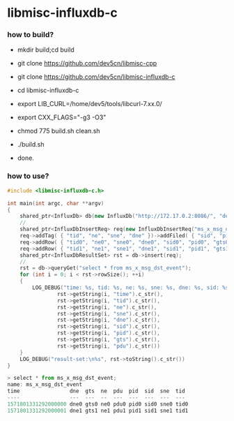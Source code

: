 # libmisc-influxdb-c

### how to build?

* mkdir build;cd build

* git clone https://github.com/dev5cn/libmisc-cpp

* git clone https://github.com/dev5cn/libmisc-influxdb-c

* cd libmisc-influxdb-c

* export LIB_CURL=/home/dev5/tools/libcurl-7.xx.0/

* export CXX_FLAGS="-g3 -O3"

* chmod 775 build.sh clean.sh

* ./build.sh

* done.


### how to use?

```cpp
#include <libmisc-influxdb-c.h>

int main(int argc, char **argv)
{
	shared_ptr<InfluxDb> db(new InfluxDb("http://172.17.0.2:8086/", "dev5", "39e21400e8604b260b441ac5fb6c563b", "x-msg-im-core-db"));
	//
	shared_ptr<InfluxDbInsertReq> req(new InfluxDbInsertReq("ms_x_msg_dst_event"));
	req->addTag( { "tid", "ne", "sne", "dne" })->addFiled( { "sid", "pid", "gts", "pdu" }); /* add tag & fields. */
	req->addRow( { "tid0", "ne0", "sne0", "dne0", "sid0", "pid0", "gts0", "pdu0" })->addTime(DateMisc::nowGmt0() * 1000 * 1000L /* nano second. */);
	req->addRow( { "tid1", "ne1", "sne1", "dne1", "sid1", "pid1", "gts1", "pdu1" })->addTime(DateMisc::nowGmt0() * 1000 * 1000L /* nano second. */+ 1);
	shared_ptr<InfluxDbResultSet> rst = db->insert(req);
	//
	rst = db->queryGet("select * from ms_x_msg_dst_event");
	for (int i = 0; i < rst->rowSize(); ++i)
	{
		LOG_DEBUG("time: %s, tid: %s, ne: %s, sne: %s, dne: %s, sid: %s, pid: %s, gts: %s, pdu: %s", //
				rst->getString(i, "time").c_str(),
				rst->getString(i, "tid").c_str(),
				rst->getString(i, "ne").c_str(),
				rst->getString(i, "sne").c_str(),
				rst->getString(i, "dne").c_str(),
				rst->getString(i, "sid").c_str(),
				rst->getString(i, "pid").c_str(),
				rst->getString(i, "gts").c_str(),
				rst->getString(i, "pdu").c_str())
	}
	LOG_DEBUG("result-set:\n%s", rst->toString().c_str())
}
```




```js
> select * from ms_x_msg_dst_event;
name: ms_x_msg_dst_event
time                dne  gts  ne  pdu  pid  sid  sne  tid
----                ---  ---  --  ---  ---  ---  ---  ---
1571801331292000000 dne0 gts0 ne0 pdu0 pid0 sid0 sne0 tid0
1571801331292000001 dne1 gts1 ne1 pdu1 pid1 sid1 sne1 tid1
```                                                                                   
